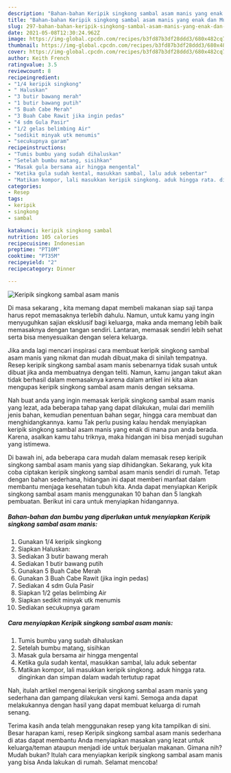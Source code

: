 ```yaml
---
description: "Bahan-bahan Keripik singkong sambal asam manis yang enak dan Mudah Dibuat"
title: "Bahan-bahan Keripik singkong sambal asam manis yang enak dan Mudah Dibuat"
slug: 297-bahan-bahan-keripik-singkong-sambal-asam-manis-yang-enak-dan-mudah-dibuat
date: 2021-05-08T12:30:24.962Z
image: https://img-global.cpcdn.com/recipes/b3fd87b3df28ddd3/680x482cq70/keripik-singkong-sambal-asam-manis-foto-resep-utama.jpg
thumbnail: https://img-global.cpcdn.com/recipes/b3fd87b3df28ddd3/680x482cq70/keripik-singkong-sambal-asam-manis-foto-resep-utama.jpg
cover: https://img-global.cpcdn.com/recipes/b3fd87b3df28ddd3/680x482cq70/keripik-singkong-sambal-asam-manis-foto-resep-utama.jpg
author: Keith French
ratingvalue: 3.5
reviewcount: 8
recipeingredient:
- "1/4 keripik singkong"
- " Haluskan"
- "3 butir bawang merah"
- "1 butir bawang putih"
- "5 Buah Cabe Merah"
- "3 Buah Cabe Rawit jika ingin pedas"
- "4 sdm Gula Pasir"
- "1/2 gelas belimbing Air"
- "sedikit minyak utk menumis"
- "secukupnya garam"
recipeinstructions:
- "Tumis bumbu yang sudah dihaluskan"
- "Setelah bumbu matang, sisihkan"
- "Masak gula bersama air hingga mengental"
- "Ketika gula sudah kental, masukkan sambal, lalu aduk sebentar"
- "Matikan kompor, lali masukkan keripik singkong. aduk hingga rata. dinginkan dan simpan dalam wadah tertutup rapat"
categories:
- Resep
tags:
- keripik
- singkong
- sambal

katakunci: keripik singkong sambal 
nutrition: 105 calories
recipecuisine: Indonesian
preptime: "PT10M"
cooktime: "PT35M"
recipeyield: "2"
recipecategory: Dinner

---
```



![Keripik singkong sambal asam manis](https://img-global.cpcdn.com/recipes/b3fd87b3df28ddd3/680x482cq70/keripik-singkong-sambal-asam-manis-foto-resep-utama.jpg)

Di masa  sekarang , kita memang dapat membeli makanan siap saji tanpa harus repot memasaknya terlebih dahulu. Namun, untuk kamu yang ingin menyuguhkan sajian eksklusif bagi keluarga, maka anda memang lebih baik memasaknya dengan tangan sendiri. Lantaran, memasak sendiri lebih sehat serta bisa menyesuaikan dengan selera keluarga.

Jika anda lagi mencari inspirasi cara membuat keripik singkong sambal asam manis yang nikmat dan mudah dibuat,maka di sinilah tempatnya. Resep keripik singkong sambal asam manis  sebenarnya tidak susah untuk dibuat jika anda membuatnya dengan teliti. Namun, kamu jangan takut akan tidak berhasil dalam memasaknya 
karena dalam artikel ini kita akan mengupas keripik singkong sambal asam manis dengan seksama.  



Nah buat anda yang ingin memasak keripik singkong sambal asam manis yang lezat, ada beberapa tahap yang dapat dilakukan, mulai dari memilih jenis bahan, kemudian penentuan bahan segar, hingga cara membuat dan menghidangkannya. kamu Tak perlu pusing kalau hendak menyiapkan keripik singkong sambal asam manis yang enak di mana pun anda berada. Karena, asalkan kamu  tahu triknya, maka hidangan ini bisa menjadi suguhan yang istimewa.

Di bawah ini, ada beberapa cara mudah dalam memasak resep keripik singkong sambal asam manis yang siap dihidangkan. Sekarang, yuk kita coba ciptakan keripik singkong sambal asam manis sendiri di rumah. Tetap dengan bahan sederhana, hidangan ini dapat memberi manfaat dalam membantu menjaga kesehatan tubuh kita. Anda dapat menyiapkan Keripik singkong sambal asam manis menggunakan 10 bahan dan 5 langkah pembuatan. Berikut ini cara untuk menyiapkan hidangannya.

<!--inarticleads1-->

##### Bahan-bahan dan bumbu yang diperlukan untuk menyiapkan Keripik singkong sambal asam manis:

1. Gunakan 1/4 keripik singkong
1. Siapkan  Haluskan:
1. Sediakan 3 butir bawang merah
1. Sediakan 1 butir bawang putih
1. Gunakan 5 Buah Cabe Merah
1. Gunakan 3 Buah Cabe Rawit (jika ingin pedas)
1. Sediakan 4 sdm Gula Pasir
1. Siapkan 1/2 gelas belimbing Air
1. Siapkan sedikit minyak utk menumis
1. Sediakan secukupnya garam




<!--inarticleads2-->

##### Cara menyiapkan Keripik singkong sambal asam manis:

1. Tumis bumbu yang sudah dihaluskan
1. Setelah bumbu matang, sisihkan
1. Masak gula bersama air hingga mengental
1. Ketika gula sudah kental, masukkan sambal, lalu aduk sebentar
1. Matikan kompor, lali masukkan keripik singkong. aduk hingga rata. dinginkan dan simpan dalam wadah tertutup rapat




Nah, itulah artikel mengenai  keripik singkong sambal asam manis  yang sederhana dan gampang dilakukan versi kami. Semoga anda dapat melakukannya dengan hasil yang dapat membuat keluarga di rumah senang. 

Terima kasih anda telah menggunakan resep yang kita tampilkan di sini. Besar harapan kami, resep  Keripik singkong sambal asam manis sederhana di atas dapat membantu Anda menyiapkan masakan yang lezat untuk keluarga/teman ataupun menjadi ide untuk berjualan makanan. Gimana nih? Mudah bukan? Itulah cara menyiapkan keripik singkong sambal asam manis yang bisa Anda lakukan di rumah. Selamat mencoba!

